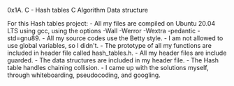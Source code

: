 0x1A. C - Hash tables
C
Algorithm
Data structure

For this Hash tables project:
	- All my files are compiled on Ubuntu 20.04 LTS using gcc, using the options -Wall -Werror -Wextra -pedantic -std=gnu89.
	- All my source codes use the Betty style.
	- I am not allowed to use global variables, so I didn't.
	- The prototype of all my functions are included in header file called hash_tables.h.
	- All my header files are include guarded.
	- The data structures are included in my header file.
	- The Hash table handles chaining collision.
	- I came up with the solutions myself, through whiteboarding, pseudocoding, and googling.
